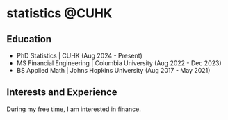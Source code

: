 # statistics @CUHK

## Education 
- PhD Statistics | CUHK (Aug 2024 - Present)
- MS Financial Engineering | Columbia University (Aug 2022 - Dec 2023)
- BS Applied Math | Johns Hopkins University (Aug 2017 - May 2021)

## Interests and Experience
During my free time, I am interested in finance. 



